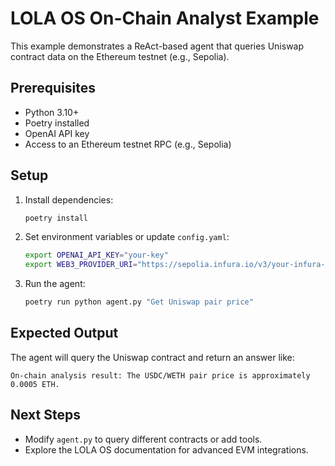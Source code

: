 # LOLA OS On-Chain Analyst Example

This example demonstrates a ReAct-based agent that queries Uniswap contract data on the Ethereum testnet (e.g., Sepolia).

## Prerequisites

- Python 3.10+
- Poetry installed
- OpenAI API key
- Access to an Ethereum testnet RPC (e.g., Sepolia)

## Setup

1. Install dependencies:
   ```bash
   poetry install
   ```

2. Set environment variables or update `config.yaml`:
   ```bash
   export OPENAI_API_KEY="your-key"
   export WEB3_PROVIDER_URI="https://sepolia.infura.io/v3/your-infura-key"
   ```

3. Run the agent:
   ```bash
   poetry run python agent.py "Get Uniswap pair price"
   ```

## Expected Output

The agent will query the Uniswap contract and return an answer like:
```
On-chain analysis result: The USDC/WETH pair price is approximately 0.0005 ETH.
```

## Next Steps

- Modify `agent.py` to query different contracts or add tools.
- Explore the LOLA OS documentation for advanced EVM integrations.
